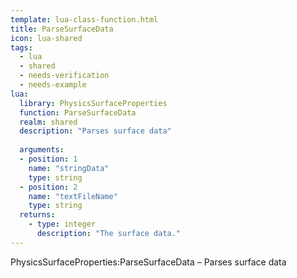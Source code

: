 ```yaml
---
template: lua-class-function.html
title: ParseSurfaceData
icon: lua-shared
tags:
  - lua
  - shared
  - needs-verification
  - needs-example
lua:
  library: PhysicsSurfaceProperties
  function: ParseSurfaceData
  realm: shared
  description: "Parses surface data"
  
  arguments:
  - position: 1
    name: "stringData"
    type: string
  - position: 2
    name: "textFileName"
    type: string
  returns:
    - type: integer
      description: "The surface data."
---
```


<div class="lua__search__keywords">
PhysicsSurfaceProperties:ParseSurfaceData &#x2013; Parses surface data
</div>
